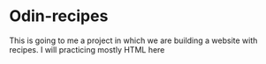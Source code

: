 # Odin-recipes

This is going to me a project in which we are building a website with recipes. 
I will practicing mostly HTML here